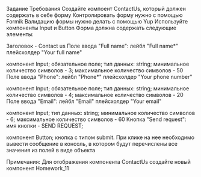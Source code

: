 Задание
Требования
Создайте компоент ContactUs, который должен содержать в себе форму
Контролировать форму нужно с помощью Formik
Валидацию формы нужно делать с помощью Yup
Используйте компоненты Input и Button
Форма должна содержать следующие элементы:

Заголовок - Contact us
Поле ввода "Full name":
лейбл "Full name*"
плейсхолдер "Your full name"

компонент Input;
обязательное поле;
тип данных: string;
минимальное количество символов - 3;
максимальное количество символов - 50
Поле ввода "Phone":
лейбл "Phone*"
плейсхолдер "Your phone number"

компонент Input;
обязательное поле;
тип данных: string;
минимальное количество символов - 4;
максимальное количество символов - 20
Поле ввода "Email":
лейбл "Email"
плейсхолдер "Your email"

компонент Input;
тип данных: string;
минимальное количество символов - 6;
максимальное количество символов - 60
Кнопка "Send request":
имя кнопки - SEND REQUEST;

компонент Button;
кнопка с типом submit. При клике на нее необходимо вывести сообщение в консоль, в котором будут перечислены все значения из полей в виде объекта

Примечания:
Для отображения компонента ContactUs создайте новый компонент Homework_11